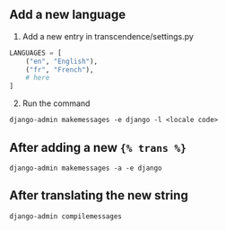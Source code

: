 ## Add a new language

1. Add a new entry in transcendence/settings.py

```py
LANGUAGES = [
    ("en", "English"),
    ("fr", "French"),
    # here
]
```

2. Run the command

`django-admin makemessages -e django -l <locale code>`

## After adding a new `{% trans %}`

`django-admin makemessages -a -e django`

## After translating the new string

`django-admin compilemessages`
